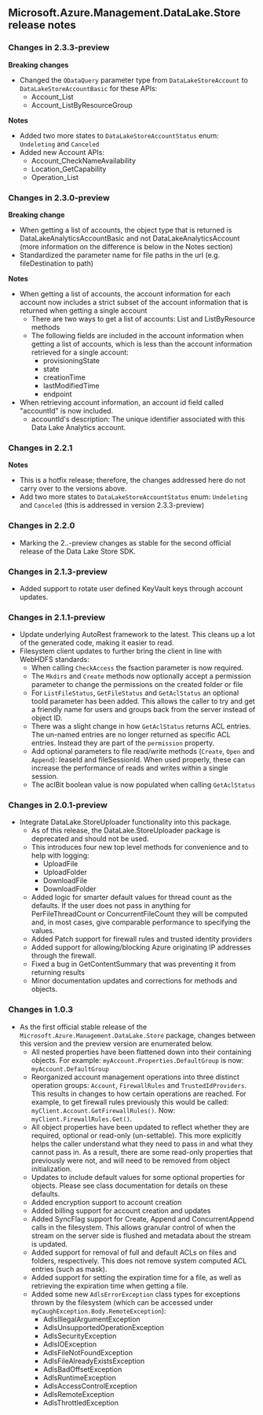 ## Microsoft.Azure.Management.DataLake.Store release notes

### Changes in 2.3.3-preview

**Breaking changes**

- Changed the `ODataQuery` parameter type from `DataLakeStoreAccount` to `DataLakeStoreAccountBasic` for these APIs:
    - Account_List
    - Account_ListByResourceGroup

**Notes**

- Added two more states to `DataLakeStoreAccountStatus` enum: `Undeleting` and `Canceled`
- Added new Account APIs:
    - Account_CheckNameAvailability
    - Location_GetCapability
    - Operation_List

### Changes in 2.3.0-preview

**Breaking change**

- When getting a list of accounts, the object type that is returned is DataLakeAnalyticsAccountBasic and not DataLakeAnalyticsAccount (more information on the difference is below in the Notes section)
- Standardized the parameter name for file paths in the url (e.g. fileDestination to path)

**Notes**

- When getting a list of accounts, the account information for each account now includes a strict subset of the account information that is returned when getting a single account 
    - There are two ways to get a list of accounts: List and ListByResource methods
    - The following fields are included in the account information when getting a list of accounts, which is less than the account information retrieved for a single account:
        - provisioningState
        - state
        - creationTime
        - lastModifiedTime
        - endpoint
- When retrieving account information, an account id field called "accountId" is now included.
    - accountId's description: The unique identifier associated with this Data Lake Analytics account.

### Changes in 2.2.1

**Notes**

- This is a hotfix release; therefore, the changes addressed here do not carry over to the versions above.
- Add two more states to `DataLakeStoreAccountStatus` enum: `Undeleting` and `Canceled` (this is addressed in version 2.3.3-preview)

### Changes in 2.2.0
- Marking the 2.*.*-preview changes as stable for the second official release of the Data Lake Store SDK.

### Changes in 2.1.3-preview
- Added support to rotate user defined KeyVault keys through account updates.

### Changes in 2.1.1-preview
- Update underlying AutoRest framework to the latest. This cleans up a lot of the generated code, making it easier to read.
- Filesystem client updates to further bring the client in line with WebHDFS standards:
    - When calling `CheckAccess` the fsaction parameter is now required.
    - The `Mkdirs` and `Create` methods now optionally accept a permission parameter to change the permissions on the created folder or file
    - For `ListFileStatus`, `GetFileStatus` and `GetAclStatus` an optional tooId parameter has been added. This allows the caller to try and get a friendly name for users and groups back from the server instead of object ID.
    - There was a slight change in how `GetAclStatus` returns ACL entries. The un-named entries are no longer returned as specific ACL entries. Instead they are part of the `permission` property.
    - Add optional parameters to file read/write methods (`Create`, `Open` and `Append`): leaseId and fileSessionId. When used properly, these can increase the performance of reads and writes within a single session.
    - The aclBit boolean value is now populated when calling `GetAclStatus`

### Changes in 2.0.1-preview
- Integrate DataLake.StoreUploader functionality into this package.
    - As of this release, the DataLake.StoreUploader package is deprecated and should not be used.
    - This introduces four new top level methods for convenience and to help with logging:
        - UploadFile
        - UploadFolder
        - DownloadFile
        - DownloadFolder
    - Added logic for smarter default values for thread count as the defaults. If the user does not pass in anything for PerFileThreadCount or ConcurrentFileCount they will be computed and, in most cases, give comparable performance to specifying the values.
    - Added Patch support for firewall rules and trusted identity providers
    - Added support for allowing/blocking Azure originating IP addresses through the firewall.
    - Fixed a bug in GetContentSummary that was preventing it from returning results
    - Minor documentation updates and corrections for methods and objects.

### Changes in 1.0.3
- As the first official stable release of the `Microsoft.Azure.Management.DataLake.Store` package, changes between this version and the preview version are enumerated below. 
    - All nested properties have been flattened down into their containing objects. For example: `myAccount.Properties.DefaultGroup` is now: `myAccount.DefaultGroup`
    - Reorganized account management operations into three distinct operation groups: `Account`, `FirewallRules` and `TrustedIdProviders`. This results in changes to how certain operations are reached. For example, to get firewall rules previously this would be called: `myClient.Account.GetFirewallRules()`. Now: `myClient.FirewallRules.Get()`.
    - All object properties have been updated to reflect whether they are required, optional or read-only (un-settable). This more explicitly helps the caller understand what they need to pass in and what they cannot pass in. As a result, there are some read-only properties that previously were not, and will need to be removed from object initialization.
    - Updates to include default values for some optional properties for objects. Please see class documentation for details on these defaults.
    - Added encryption support to account creation
    - Added billing support for account creation and updates
    - Added SyncFlag support for Create, Append and ConcurrentAppend calls in the filesystem. This allows granular control of when the stream on the server side is flushed and metadata about the stream is updated.
    - Added support for removal of full and default ACLs on files and folders, respectively. This does not remove system computed ACL entries (such as mask).
    - Added support for setting the expiration time for a file, as well as retrieving the expiration time when getting a file.
    - Added some new `AdlsErrorException` class types for exceptions thrown by the filesystem (which can be accessed under `myCaughException.Body.RemoteException`):
        - AdlsIllegalArgumentException
        - AdlsUnsupportedOperationException
        - AdlsSecurityException
        - AdlsIOException
        - AdlsFileNotFoundException
        - AdlsFileAlreadyExistsException
        - AdlsBadOffsetException
        - AdlsRuntimeException
        - AdlsAccessControlException
        - AdlsRemoteException
        - AdlsThrottledException
